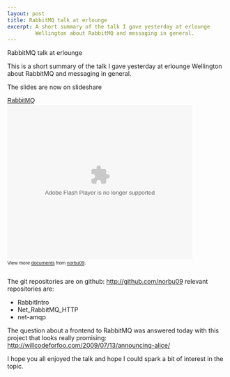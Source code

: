```yaml
---
layout: post
title: RabbitMQ talk at erlounge
excerpt: A short summary of the talk I gave yesterday at erlounge
         Wellington about RabbitMQ and messaging in general.
---
```


RabbitMQ talk at erlounge


This is a short summary of the talk I gave yesterday at erlounge
Wellington about RabbitMQ and messaging in general.

The slides are now on slideshare

<div style="width:425px;text-align:left" id="__ss_1731778"><a
style="font:14px Helvetica,Arial,Sans-serif;display:block;margin:12px 0
3px 0;text-decoration:underline;"
href="http://www.slideshare.net/norbu09/rabbitmq-1731778"
title="RabbitMQ">RabbitMQ</a><object style="margin:0px" width="425"
height="355"><param name="movie"
value="http://static.slidesharecdn.com/swf/ssplayer2.swf?doc=rabbitmq-090716164944-phpapp01&stripped_title=rabbitmq-1731778"
/><param name="allowFullScreen" value="true"/><param
name="allowScriptAccess" value="always"/><embed
src="http://static.slidesharecdn.com/swf/ssplayer2.swf?doc=rabbitmq-090716164944-phpapp01&stripped_title=rabbitmq-1731778"
type="application/x-shockwave-flash" allowscriptaccess="always"
allowfullscreen="true" width="425" height="355"></embed></object><div
style="font-size:11px;font-family:tahoma,arial;height:26px;padding-top:2px;">View
more <a style="text-decoration:underline;"
href="http://www.slideshare.net/">documents</a> from <a
style="text-decoration:underline;"
href="http://www.slideshare.net/norbu09">norbu09</a>.</div></div>

The git repositories are on github: <a href="http://github.com/norbu09">http://github.com/norbu09</a>
relevant repositories are:
- RabbitIntro
- Net_RabbitMQ_HTTP
- net-amqp

The question about a frontend to RabbitMQ was answered today with this
project that looks really promising:
<a href="http://willcodeforfoo.com/2009/07/13/announcing-alice/">http://willcodeforfoo.com/2009/07/13/announcing-alice/</a>

I hope you all enjoyed the talk and hope I could spark a bit of interest
in the topic.
